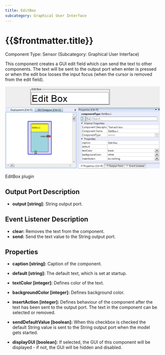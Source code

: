 ```yaml
---
title: EditBox
subcategory: Graphical User Interface
---
```


# {{$frontmatter.title}}

Component Type: Sensor (Subcategory: Graphical User Interface)

This component creates a GUI edit field which can send the text to other components. The text will be sent to the output port when enter is pressed or when the edit box looses the input focus (when the cursor is removed from the edit field).

![Screenshot: EditBox plugin](./img/editbox.jpg "Screenshot: EditBox plugin")

EditBox plugin

## Output Port Description

- **output \[string\]:** String output port.

## Event Listener Description

- **clear:** Removes the text from the component.
- **send:** Send the text value to the String output port.

## Properties

- **caption \[string\]:** Caption of the component.
- **default \[string\]:** The default text, which is set at startup.

- **textColor \[integer\]:** Defines color of the text.
- **backgroundColor \[integer\]:** Defines background color.
- **insertAction \[integer\]:** Defines behaviour of the component after the text has been sent to the output port. The text in the component can be selected or removed.
- **sendDefaultValue \[boolean\]:** When this checkbox is checked the default String value is sent to the String output port when the model gets started.
- **displayGUI \[boolean\]:** If selected, the GUI of this component will be displayed - if not, the GUI will be hidden and disabled.
